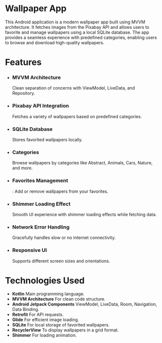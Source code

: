 <h1>Wallpaper App</h1>

<p>This Android application is a modern wallpaper app built using MVVM architecture. It fetches images from the Pixabay API and allows users to favorite and manage wallpapers using a local SQLite database. The app provides a seamless experience with predefined categories, enabling users to browse and download high-quality wallpapers.</p>

<h1>Features</h1>

<ul>
    <li><h3>MVVM Architecture</h3> <span>Clean separation of concerns with ViewModel, LiveData, and Repository.</span></li>
    <li><h3>Pixabay API Integration</h3> <span>Fetches a variety of wallpapers based on predefined categories.</span></li>
    <li><h3>SQLite Database</h3> <span>Stores favorited wallpapers locally.</span></li>
    <li><h3>Categories</h3> <span>Browse wallpapers by categories like Abstract, Animals, Cars, Nature, and more.</span></li>
    <li><h3>Favorites Management</h3>: <span>Add or remove wallpapers from your favorites.</span></li>
    <li><h3>Shimmer Loading Effect</h3> <span>Smooth UI experience with shimmer loading effects while fetching data.</span></li>
    <li><h3>Network Error Handling</h3> <span>Gracefully handles slow or no internet connectivity.</span></li>
    <li><h3>Responsive UI</h3> <span>Supports different screen sizes and orientations.</span></li>
</ul>

<h1>Technologies Used</h1>

<ul>
    <li><strong>Kotlin</strong> Main programming language.</li>
    <li><strong>MVVM Architecture</strong> For clean code structure.</li>
    <li><strong>Android Jetpack Components</strong> ViewModel, LiveData, Room, Navigation, Data Binding.</li>
    <li><strong>Retrofit</strong> For API requests.</li>
    <li><strong>Glide</strong> For efficient image loading.</li>
    <li><strong>SQLite</strong> For local storage of favorited wallpapers.</li>
    <li><strong>RecyclerView</strong> To display wallpapers in a grid format.</li>
    <li><strong>Shimmer</strong> For loading animation.</li>
</ul>
